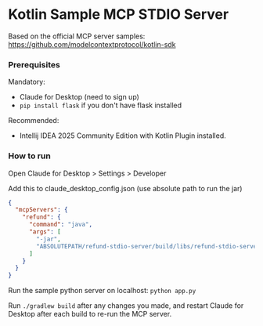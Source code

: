 # Kotlin Sample MCP STDIO Server

Based on the official MCP server samples:
https://github.com/modelcontextprotocol/kotlin-sdk

### Prerequisites
Mandatory:
- Claude for Desktop (need to sign up)
- `pip install flask` if you don't have flask installed

Recommended:
- Intellij IDEA 2025 Community Edition with Kotlin Plugin installed.

### How to run
Open Claude for Desktop > Settings > Developer

Add this to claude_desktop_config.json (use absolute path to run the jar)
```json
{
  "mcpServers": {
    "refund": {
      "command": "java",
      "args": [
        "-jar",
        "ABSOLUTEPATH/refund-stdio-server/build/libs/refund-stdio-server-0.1.0-all.jar"
      ]
    }
  }
}
```

Run the sample python server on localhost: `python app.py`

Run `./gradlew build` after any changes you made, and restart Claude for Desktop after each build to re-run the MCP server.